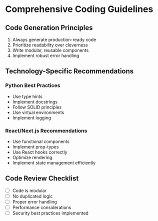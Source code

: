 # Comprehensive Coding Guidelines

## Code Generation Principles
1. Always generate production-ready code
2. Prioritize readability over cleverness
3. Write modular, reusable components
4. Implement robust error handling

## Technology-Specific Recommendations

### Python Best Practices
- Use type hints
- Implement docstrings
- Follow SOLID principles
- Use virtual environments
- Implement logging

### React/Next.js Recommendations
- Use functional components
- Implement prop-types
- Use React hooks correctly
- Optimize rendering
- Implement state management efficiently

## Code Review Checklist
- [ ] Code is modular
- [ ] No duplicated logic
- [ ] Proper error handling
- [ ] Performance considerations
- [ ] Security best practices implemented